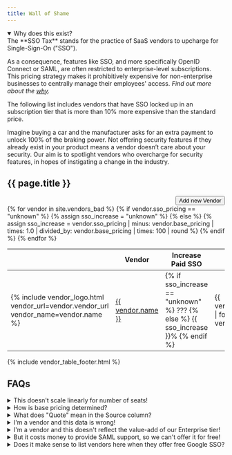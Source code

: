 ```yaml
---
title: Wall of Shame
---
```


<script type="text/javascript">
document.addEventListener("DOMContentLoaded", function(event) {
  setTimeout(function() {
    setInitialSortByColumnNo(2);
    setInitialSortByColumnNo(2);
  }, 200);
});
</script>

<details open>
<summary>
Why does this exist?
</summary>
The **SSO Tax** stands for the practice of SaaS vendors to upcharge for Single-Sign-On ("SSO"). 

As a consequence, features like SSO, and more specifically OpenID Connect or SAML, are often restricted to enterprise-level subscriptions. This pricing strategy makes it prohibitively expensive for non-enterprise businesses to centrally manage their employees' access. *Find out more about the [why](/why).*

The following list includes vendors that have SSO locked up in an subscription tier that is more than 10% more expensive than the standard price.

Imagine buying a car and the manufacturer asks for an extra payment to unlock 100% of the braking power. Not offering security features if they already exist in your product means a vendor doesn’t care about your security. Our aim is to spotlight vendors who overcharge for security features, in hopes of instigating a change in the industry.
</details>

## {{ page.title }}

<div style="text-align: right;">
  <a href="{{ site.github_url }}/issues/new?template=new-bad-vendor.md" target="_blank"><button>Add new Vendor</button></a>
</div>

<div class="table-wrapper">
  <table class="sortable">
    <thead>
      <tr>
        <th class="sorttable_nosort"></th>
        <th>Vendor</th>
        <th>Increase Paid SSO</th>
        <th>Base Pricing</th>
        <th>Paid SSO Pricing</th>
        <th>Pricing Scheme</th>
        <th>Free SSO Providers</th>
        <th>Notes</th>
        <th>Source</th>
        <th>Updated</th>
        <th class="sorttable_nosort"></th>
      </tr>
    </thead>
    <tbody>
      {% for vendor in site.vendors_bad %}
        {% if vendor.sso_pricing == "unknown" %}
          {% assign sso_increase = "unknown" %}
        {% else %}
          {% assign sso_increase = vendor.sso_pricing | minus: vendor.base_pricing | times: 1.0 | divided_by: vendor.base_pricing | times: 100 | round %}
        {% endif %}
        <tr>
          <td class="actions">
            {% include vendor_logo.html vendor_url=vendor.vendor_url vendor_name=vendor.name %}
          </td>
          <td><a href="{{ vendor.vendor_url }}" target="_blank">{{ vendor.name }}</a></td>
          <td sorttable_customkey="{{ sso_increase }}">
            {% if sso_increase == "unknown" %}
              ???
            {% else %}
              {{ sso_increase }}%
            {% endif %}
          </td>
          <td sorttable_customkey="{{ vendor.base_pricing }}">{{ vendor.base_pricing | format: vendor.currency }}</td>
          <td sorttable_customkey="{{ vendor.sso_pricing }}">
            {% if vendor.sso_pricing == "unknown" %}
              ???
            {% else %}
              {{ vendor.sso_pricing | format: vendor.currency}}
            {% endif %}
          </td>
          <td>{{ vendor.pricing_scheme }}</td>
          <td style="text-align: center;">
            {% include vendor_free_sso_providers.html providers=vendor.free_sso_providers %}
          </td>
          <td style="font-size: 0.7em;">
            <div class="tooltip">{{ vendor.notes | truncate: 25 }}
              <span class="tooltiptext">{{ vendor.notes }}</span>
            </div>
          </td>
          <td>
            {% include vendor_pricing_sources.html pricing_sources=vendor.pricing_sources %}
          </td>
          <td>{{ vendor.updated_at }}</td>
          <td class="actions">
            {% include vendor_edit_link.html vendor_path=vendor.path vendor_name=vendor.name %}
          </td>
        </tr>
      {% endfor %}
    </tbody>
  </table>
</div>

{% include vendor_table_footer.html %}

## FAQs

<details>
<summary>
This doesn't scale linearly for number of seats!
</summary>
Correct. Since we don't know who's reading the page, it's easiest to just assume a team with no volume discount.
</details>

<details>
<summary>
How is base pricing determined?
</summary>
We disregard free tier pricing, as we can assume these aren't intended for long term business customer use. We also disregard "single person" pricing, under the assumption that we're looking on behalf of a team of 5, 10, or more people.
</details>

<details>
<summary>
What does "Quote" mean in the Source column?
</summary>
If a vendor doesn't list pricing but a user has submitted pricing based on a quote, it can be included here. If a vendor feels that their actual pricing is inaccurately reflected by this quote, feel free open an issue on Github.
</details>

<details>
<summary>
I'm a vendor and this data is wrong!
</summary>
Please feel free to submit a PR to this page.
</details>

<details>
<summary>
I'm a vendor and this doesn't reflect the value-add of our Enterprise tier!
</summary>
That's the point. Decouple your security features from your value-added services. They should be priced separately.
</details>

<details>
<summary>
But it costs money to provide SAML support, so we can't offer it for free!
</summary>
While I'd like people to really consider it a <em>bare minimum</em> feature for business SaaS, I'm OK with it costing a little extra to cover maintenance costs. If your SSO support is a 10% price hike, you're not on this list. But these percentage increases are not maintenance costs, they're revenue generation because you know your customers have no good options.
</details>

<details>
<summary>
Does it make sense to list vendors here when they offer free Google SSO?
</summary>
Yes, it's about all vendors that lock up any SSO. Because SSO should be available for everybody not just for Google users.
</details>
